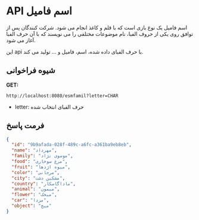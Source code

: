 # API اسم فامیل

اسم فامیل یک نوع بازی است که با قلم و کاغذ انجام می شود. شرکت کنندگان پس از توافق روی یکی از حروف الفبا، نام موضوعات مختلفی را می نویسند که با آن حرف الفبا آغاز می شود.

این api با حرف الفبای داده شده، اسم، فامیل و ... تولید می کند.

## شیوه فراخوانی

**GET:**

```
http://localhost:8080/esmfamil?letter=CHAR
```


- letter: حرف الفبای انتخاب شده

## فرمت پاسخ

```json
{
  "id": "9b9afada-028f-489c-a6fc-a361ba9eb8eb",
  "name": "مهرداد",
  "family": "موسوی نژاد",
  "food": "مرغ سوخاری",
  "fruit": "میوه اژدها",
  "color": "مرجانی",
  "city": "مشکین دشت",
  "country": "ماداگاسکار",
  "animal": "میمون",
  "flower": "میخک",
  "car": "مزدا",
  "object": "میخ"
}
```